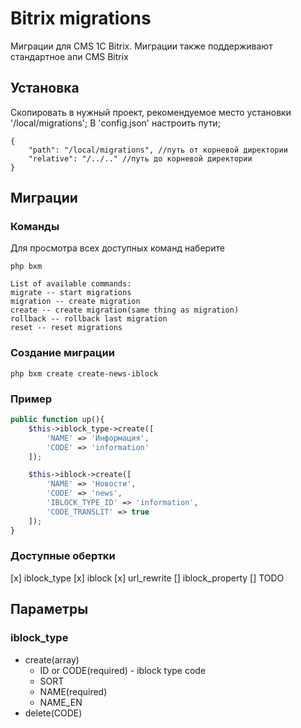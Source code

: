 # Bitrix migrations
Миграции для CMS 1C Bitrix. Миграции также поддерживают стандартное апи CMS Bitrix

## Установка
Скопировать в нужный проект, рекомендуемое место установки '/local/migrations';
В 'config.json' настроить пути;
```
{
    "path": "/local/migrations", //путь от корневой директории
    "relative": "/../.." //путь до корневой директории
}
```

## Миграции
### Команды
Для просмотра всех доступных команд наберите
```
php bxm
```

```
List of available commands:
migrate -- start migrations
migration -- create migration
create -- create migration(same thing as migration)
rollback -- rollback last migration
reset -- reset migrations
```

### Создание миграции
```
php bxm create create-news-iblock
```

### Пример
```php
public function up(){
    $this->iblock_type->create([
        'NAME' => 'Информация',
        'CODE' => 'information'
    ]);

    $this->iblock->create([
        'NAME' => 'Новости',
        'CODE' => 'news',
        'IBLOCK_TYPE_ID' => 'information',
        'CODE_TRANSLIT' => true
    ]);
}
```

### Доступные обертки
[x] iblock_type
[x] iblock
[x] url_rewrite
[] iblock_property
[] TODO

## Параметры
### iblock_type
* create(array)
    * ID or CODE(required) - iblock type code
    * SORT
    * NAME(required)
    * NAME_EN
* delete(CODE)
